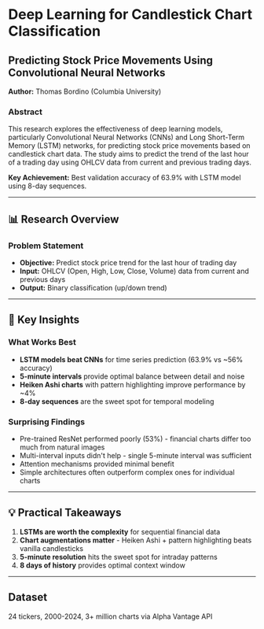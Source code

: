 # Deep Learning for Candlestick Chart Classification

## Predicting Stock Price Movements Using Convolutional Neural Networks

**Author:** Thomas Bordino (Columbia University)

### Abstract

This research explores the effectiveness of deep learning models, particularly Convolutional Neural Networks (CNNs) and Long Short-Term Memory (LSTM) networks, for predicting stock price movements based on candlestick chart data. The study aims to predict the trend of the last hour of a trading day using OHLCV data from current and previous trading days.

**Key Achievement:** Best validation accuracy of 63.9% with LSTM model using 8-day sequences.

---

## 📊 Research Overview

### Problem Statement
- **Objective:** Predict stock price trend for the last hour of trading day
- **Input:** OHLCV (Open, High, Low, Close, Volume) data from current and previous days
- **Output:** Binary classification (up/down trend)

---

## 🔑 Key Insights

### What Works Best
- **LSTM models beat CNNs** for time series prediction (63.9% vs ~56% accuracy)
- **5-minute intervals** provide optimal balance between detail and noise
- **Heiken Ashi charts** with pattern highlighting improve performance by ~4%
- **8-day sequences** are the sweet spot for temporal modeling

### Surprising Findings
- Pre-trained ResNet performed poorly (53%) - financial charts differ too much from natural images
- Multi-interval inputs didn't help - single 5-minute interval was sufficient
- Attention mechanisms provided minimal benefit
- Simple architectures often outperform complex ones for individual charts

---

## 💡 Practical Takeaways

1. **LSTMs are worth the complexity** for sequential financial data
2. **Chart augmentations matter** - Heiken Ashi + pattern highlighting beats vanilla candlesticks
3. **5-minute resolution** hits the sweet spot for intraday patterns
4. **8 days of history** provides optimal context window

---

## Dataset
24 tickers, 2000-2024, 3+ million charts via Alpha Vantage API
